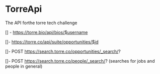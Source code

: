 # TorreApi
 The API forthe torre tech challenge
 
[] - https://torre.bio/api/bios/$username

[]- https://torre.co/api/suite/opportunities/$id

[]- POST https://search.torre.co/opportunities/_search/?

[]- POST https://search.torre.co/people/_search/? (searches for jobs and people in general)
